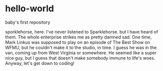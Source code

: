 # hello-world
baby's first repository

sporklehorse, here. I've never listened to Sparklehorse. but I have heard of them. The whole enterprise strikes me as pretty damned sad. One time, Mark Linkus was supposed to play on an episode of The Best Show on WFMU, but he couldn't make it to the studio, in time. I guess he was in the van, coming up from West Virginia or somewhere. He seemed like a super nice guy, but I guess that doesn't make somebody immune to life's woes. Anyway, let's get down to coding!
